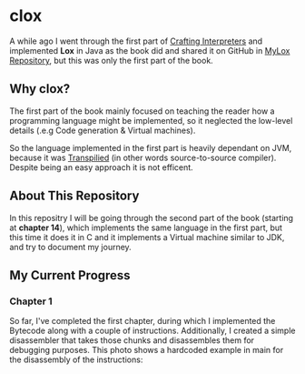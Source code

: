 # clox
A while ago I went through the first part of [Crafting Interpreters](https://craftinginterpreters.com/) and implemented **Lox** in Java as the book did and shared it on GitHub in [MyLox Repository](https://github.com/OmarAzizi/MyLox), but this was only the first part of the book.

## Why clox?
The first part of the book mainly focused on teaching the reader how a programming language might be implemented, so it neglected the low-level details (.e.g Code generation & Virtual machines). 

So the language implemented in the first part is heavily dependant on JVM, because it was [Transpilied](https://en.wikipedia.org/wiki/Source-to-source_compiler) (in other words source-to-source compiler). Despite being an easy approach it is not efficent.

## About This Repository
In this repositry I will be going through the second part of the book (starting at **chapter 14**), which implements the same language in the first part, but this time it does it in C and it implements a Virtual machine similar to JDK, and try to document my journey.

## My Current Progress
### Chapter 1
So far, I've completed the first chapter, during which I implemented the Bytecode along with a couple of instructions. Additionally, I created a simple disassembler that takes those chunks and disassembles them for debugging purposes. This photo shows a hardcoded example in main for the disassembly of the instructions:
